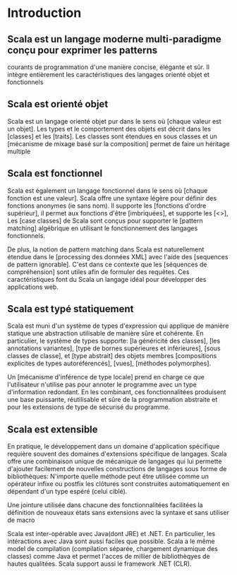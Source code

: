 # Introduction

## Scala est un langage moderne multi-paradigme conçu pour exprimer les patterns
courants de programmation d'une manière concise, élégante et sûr.
Il intègre entièrement les caractéristiques des langages orienté objet et
fonctionnels

## Scala est orienté objet
Scala est un langage orienté objet pur dans le sens où [chaque valeur est un
objet]. Les types et le comportement des objets est décrit dans les [classes] et
les [traits]. Les classes sont étendues en sous classes et un [mécanisme de
mixage basé sur la composition] permet de faire un héritage multiple

## Scala est fonctionnel
Scala est également un langage fonctionnel dans le sens où [chaque fonction est
une valeur]. Scala offre une syntaxe légère pour définir des fonctions anonymes
(ie sans nom). Il supporte les [fonctions d'ordre supérieur], il permet aux
fonctions d'être [imbriquées], et supporte les [<<curifiage>>], Les
[case classes] de Scala sont conçus pour supporter le [pattern matching]
algébrique en utilisant le fonctionnement des langages fonctionnels.

De plus, la notion de pattern matching dans Scala est naturellement étendue dans
le [processing des données XML] avec l'aide des
[sequences de pattern ignorable]. C'est dans ce contexte que les
[séquences de compréhension] sont utiles afin de formuler des requêtes.
Ces caractéristiques font du Scala un langage idéal pour développer des
applications web.

## Scala est typé statiquement
Scala est muni d'un système de types d'expression qui applique de manière
statique une abstraction utilisable de manière sûre et cohérente.
En particulier, le système de types supporte: [la généricité des classes],
[les annotations variantes], [type de bornes supérieures et inférieures],
[sous classes de classe], et [type abstrait] des objets membres
[compositions explicites de types autoréférencés], [vues],
[méthodes polymorphes].

Un [mécanisme d'inférence de type locale] prend en charge ce que l'utilisateur
n'utilise pas pour annoter le programme avec un type d'information redondant.
En les combinant, ces fonctionnalitées produisent une base puissante,
réutilisable et sûre de la programmation abstraite et pour les extensions de
type de sécurisé du programme.

## Scala est extensible
En pratique, le développement dans un domaine d'application spécifique requière
souvent des domaines d'extensions spécifique de langages. Scala offre une
combinaison unique de mécanique de langages qui lui permette d'ajouter
facilement de nouvelles constructions de langages sous forme de bibliothèques:
N'importe quelle méthode peut être utilisée comme un opérateur infixe ou postfix
les clôtures sont construites automatiquement en dépendant d'un type espéré
(celui ciblé).

Une jointure utilisée dans chacune des fonctionnalitées facilitées la définition
de nouveaux états sans extensions avec la syntaxe et sans utiliser de macro

Scala est inter-opérable avec Java(dont JRE) et .NET. En particulier, les
intéractions avec Java sont aussi faciles que possible. Scala a le même model de
compilation (compilation séparée, chargement dynamique des classes) comme Java
et permet l'acces de millier de bibliothèqyes de hautes qualitées. Scala
support aussi le framework .NET (CLR).
